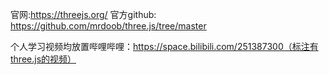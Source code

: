 官网:https://threejs.org/
官方github: https://github.com/mrdoob/three.js/tree/master


个人学习视频均放置哔哩哔哩：https://space.bilibili.com/251387300（标注有three.js的视频）
